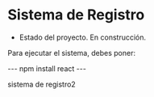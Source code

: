 <h1> Sistema de Registro</h1>

- Estado del proyecto. En construcción.

Para ejecutar el sistema, debes poner:

--- npm install react ---

sistema de registro2

